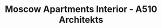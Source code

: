---
title: 'Moscow Apartments Interior - A510 Architekts'
description: 'Moscow Apartments Interior - A510 Architekts'

layout: project
permalink: /projects/:path
image: /images/projects/moscow-apartments-interior/moscow-apartments-interior-01_1600w.jpg


weight: 18

name: Moscow Apartments Interior

type: Interior
area: 85 m2
location: Moscow
year: 2018
---
